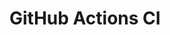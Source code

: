 # GitHub Actions CI































































































































































































































































































































































































































































































































































































































































































































































































































































































































































































































































































































































































































































































































































































































































































































































































































































































































































































































































































































































































































































































































































































































































































































































































































































































































































































































































































































































































































































































































































































































